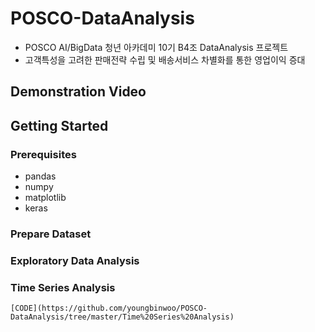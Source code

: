 # POSCO-DataAnalysis  
- POSCO AI/BigData 청년 아카데미 10기 B4조 DataAnalysis 프로젝트
- 고객특성을 고려한 판매전략 수립 및 배송서비스 차별화를 통한 영업이익 증대


## Demonstration Video


## Getting Started

### Prerequisites
- pandas
- numpy
- matplotlib
- keras

### Prepare Dataset

### Exploratory Data Analysis

### Time Series Analysis 
    [CODE](https://github.com/youngbinwoo/POSCO-DataAnalysis/tree/master/Time%20Series%20Analysis)
